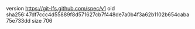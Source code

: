 version https://git-lfs.github.com/spec/v1
oid sha256:47df7ccc4d55889f8d571627cb7f448de7a0b4f3a62b1102b654caba75e733dd
size 706

